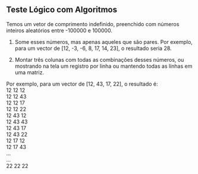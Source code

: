 ## Teste Lógico com Algoritmos

Temos um vetor de comprimento indefinido, preenchido com números inteiros aleatórios entre -100000 e 100000.

1. Some esses números, mas apenas aqueles que são pares. Por exemplo, para um vector de [12, -3, -6, 8, 17, 14, 23], o resultado seria 28.

2. Montar três colunas com todas as combinações desses números, ou mostrando na tela um registro por linha ou mantendo todas as línhas em uma matriz.

Por exemplo, para um vector de [12, 43, 17, 22], o resultado é:  
12 12 12  
12 12 43  
12 12 17  
12 12 22  
12 43 12  
12 43 43  
12 43 17  
12 43 22  
12 17 12  
12 17 43  
...  
...  
22 22 22
